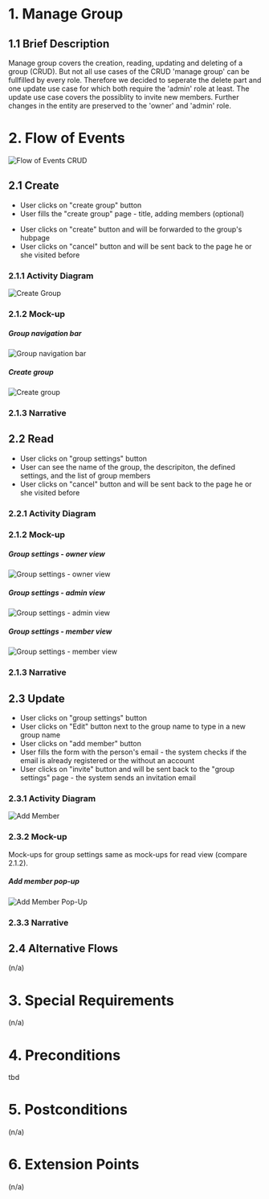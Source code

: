 ﻿# 1. Manage Group

## 1.1 Brief Description
Manage group covers the creation, reading, updating and deleting of a group (CRUD). But not all use cases of the CRUD 'manage group' can be fullfilled by every role. Therefore we decided to seperate the delete part and one update use case for which both require the 'admin' role at least. The update use case covers the possiblity to invite new members. Further changes in the entity are preserved to the 'owner' and 'admin' role.


# 2. Flow of Events
![Flow of Events CRUD](https://github.com/placetobeer/documentation/blob/master/use_cases/manage_group/flow_of_event_CRUD.png)
## 2.1 Create
* User clicks on "create group" button
* User fills the "create group" page - title, adding members (optional)
- User clicks on "create" button and will be forwarded to the group's hubpage
- User clicks on "cancel" button and will be sent back to the page he or she visited before
### 2.1.1 Activity Diagram
![Create Group](https://github.com/placetobeer/documentation/blob/master/use_cases/manage_group/create_group.png)
### 2.1.2 Mock-up
##### Group navigation bar
![Group navigation bar](https://github.com/placetobeer/documentation/blob/master/use_cases/ui-mockups/groupNavigationBar.png)
##### Create group
![Create group](https://github.com/placetobeer/documentation/blob/master/use_cases/ui-mockups/createGroup.png)
### 2.1.3 Narrative

## 2.2 Read
- User clicks on "group settings" button
- User can see the name of the group, the descripiton, the defined settings, and the list of group members
- User clicks on "cancel" button and will be sent back to the page he or she visited before
### 2.2.1 Activity Diagram
### 2.1.2 Mock-up
##### Group settings - owner view
![Group settings - owner view](https://github.com/placetobeer/documentation/blob/master/use_cases/ui-mockups/groupsettings-owner.png)
##### Group settings - admin view
![Group settings - admin view](https://github.com/placetobeer/documentation/blob/master/use_cases/ui-mockups/groupsettings-admin.png)
##### Group settings - member view
![Group settings - member view](https://github.com/placetobeer/documentation/blob/master/use_cases/ui-mockups/groupsettings.png)


### 2.1.3 Narrative

## 2.3 Update
- User clicks on "group settings" button
- User clicks on "Edit" button next to the group name to type in a new group name
- User clicks on "add member" button
- User fills the form with the person's email - the system checks if the email is already registered or the without an account
- User clicks on "invite" button and will be sent back to the "group settings" page - the system sends an invitation email
### 2.3.1 Activity Diagram
![Add Member](https://github.com/placetobeer/documentation/blob/master/use_cases/manage_group/add_member.png)
### 2.3.2 Mock-up
Mock-ups for group settings same as mock-ups for read view (compare 2.1.2).

##### Add member pop-up
![Add Member Pop-Up](https://github.com/placetobeer/documentation/blob/master/use_cases/ui-mockups/addMember.png)
### 2.3.3 Narrative

## 2.4 Alternative Flows
(n/a)

# 3. Special Requirements
(n/a)

# 4. Preconditions
tbd

# 5. Postconditions
(n/a)
 
# 6. Extension Points
(n/a)



